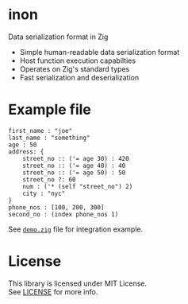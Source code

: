 # inon
Data serialization format in Zig

- Simple human-readable data serialization format
- Host function execution capabilties
- Operates on Zig's standard types
- Fast serialization and deserialization

# Example file
```
first_name : "joe"
last_name : "something"
age : 50
address: {
    street_no :: ('= age 30) : 420
    street_no :: ('= age 40) : 40
    street_no :: ('= age 50) : 50
    street_no ?: 60
    num : ('* (self "street_no") 2)
    city : "nyc"
}
phone_nos : [100, 200, 300]
second_no : (index phone_nos 1)
```

See [``demo.zig``](demo.zig) file for integration example.

# License
This library is licensed under MIT License.  
See [LICENSE](LICENSE) for more info.
